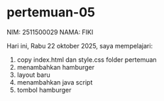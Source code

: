 # pertemuan-05

NIM: 2511500029
NAMA: FIKI

Hari ini, Rabu 22 oktober 2025, saya mempelajari:
<ol>
    <li>copy index.html dan style.css folder pertemuan</li>
    <li>menambahkan hamburger</li>
    <li>layout baru</li>
    <li>menambahkan java script</li>
    <li>tombol hamburger</li>
</ol>